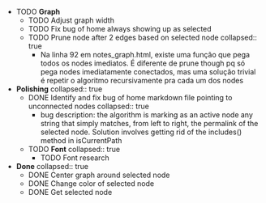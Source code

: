 ---
---

- TODO **Graph**
	- TODO Adjust graph width
	- TODO Fix bug of home always showing up as selected
	- TODO Prune node after 2 edges based on selected node
	  collapsed:: true
		- Na linha 92 em notes_graph.html, existe uma função que pega todos os nodes imediatos. É diferente de prune though pq só pega nodes imediatamente conectados, mas uma solução trivial é repetir o algoritmo recursivamente pra cada um dos nodes
- **Polishing**
  collapsed:: true
	- DONE Identify and fix bug of home markdown file pointing to unconnected nodes
	  collapsed:: true
		- bug description: the algorithm is marking as an active node any string that simply matches, from left to right, the permalink of the selected node. Solution involves getting rid of the includes() method in isCurrentPath
	- TODO **Font**
	  collapsed:: true
		- TODO Font research
- **Done**
  collapsed:: true
	- DONE Center graph around selected node
	- DONE Change color of selected node
	- DONE Get selected node